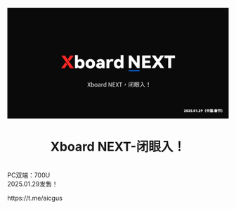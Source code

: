 <!DOCTYPE html>
<html>
<head>
</head>
<body>
<p><img src="https://github.com/KannaHd/Xboard-NEXT/blob/main/%E5%B9%BF%E5%91%8A.png" /></p>
<h1 style="text-align: center;">Xboard NEXT-闭眼入！</h1>
<p><br />PC双端：700U<br />2025.01.29发售！</p>
<p>https://t.me/aicgus</p>
</body>
</html>
